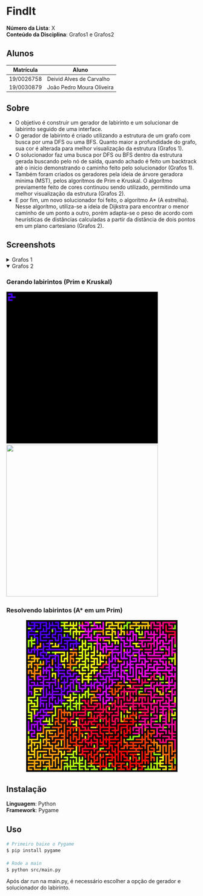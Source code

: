 # FindIt

**Número da Lista**: X<br>
**Conteúdo da Disciplina**: Grafos1 e Grafos2<br>

## Alunos
|Matrícula | Aluno |
| -- | -- |
| 19/0026758  |  Deivid Alves de Carvalho  |
| 19/0030879  |  João Pedro Moura Oliveira |

## Sobre 
- O objetivo é construir um gerador de labirinto e um solucionar de labirinto seguido de uma interface.
- O gerador de labirinto é criado utilizando a estrutura de um grafo com busca por uma DFS ou uma BFS. Quanto maior a profundidade do grafo, sua cor é alterada para melhor visualização da estrutura (Grafos 1).
- O solucionador faz uma busca por DFS ou BFS dentro da estrutura gerada buscando pelo nó de saída, quando achado é feito um backtrack até o inicio demonstrando o caminho feito pelo solucionador (Grafos 1).
- Também foram criados os geradores pela ideia de árvore geradora mínima (MST), pelos algorítmos de Prim e Kruskal. O algorítmo previamente feito de cores continuou sendo utilizado, permitindo uma melhor visualização da estrutura (Grafos 2).
- E por fim, um novo solucionador foi feito, o algorítmo A\* (A estrelha). Nesse algorítmo, utiliza-se a ideia de Dijkstra para encontrar o menor caminho de um ponto a outro, porém adapta-se o peso de acordo com heurísticas de distâncias calculadas a partir da distância de dois pontos em um plano cartesiano (Grafos 2).

## Screenshots
<details>
<summary>Grafos 1</summary>

### Gerando labirintos (dfs e bfs)
<p>
    <img src="assets/dfsMaze.gif" width="400" height="400" />
    <img src="assets/bfsMaze.gif" width="400" height="400" />
</p>

### Resolvendo labirintos (dfs em uma bfs e bfs em uma dfs)
<p>
    <img src="assets/dfsSolver.gif" width="400" height="400" />
    <img src="assets/bfsSolver.gif" width="400" height="400" />
</p>
</details>

<details open>
<summary> Grafos 2</summary>

### Gerando labirintos (Prim e Kruskal)
<p>
    <img src="assets/prim.gif" width="400" height="400" />
    <img src="assets/kruskal.gif" width="400" height="400" />
</p>

### Resolvendo labirintos (A\* em um Prim)
<center><p>
    <img src="assets/aStar.gif" width="400" height="400" />
</p></center>

</details>

## Instalação 
**Linguagem**: Python<br>
**Framework**: Pygame<br>
 
## Uso 
```bash
# Primeiro baixe o Pygame
$ pip install pygame

# Rode a main
$ python src/main.py
```
Após dar run na main.py, é necessário escolher a opção de gerador e solucionador do labirinto.
